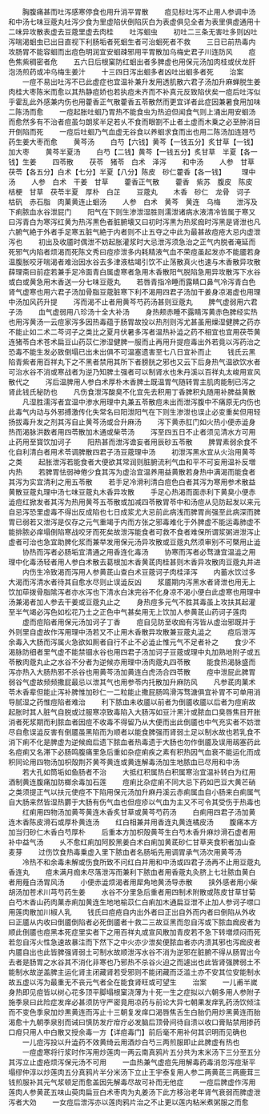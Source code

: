<!-- { "loadSidebar": true } -->
　　胸腹痛甚而吐泻感寒停食也用升消平胃散
　　痘见标吐泻不止用人参调中汤和中汤七味豆蔲丸吐泻少食为里虚陷伏倒陷灰白为表虚俱见全者为表里俱虚通用十二味异攻散表虚去豆蔲里虚去肉桂
　　吐泻蛔虫
　　初吐二三条无害吐多则凶吐泻喘渴蛔虫已出目直视下利肠垢者死蛔生者可治蛔死者不救
　　三日已前热毒内攻肠胃不能容蛔而出痘色明润宜安蛔疎邪用平胃散加乌梅史君子川连防风
　　痘色焦紫稠密者危
　　五六日后根窠防红蛔出者多脾虚也用保元汤加肉桂或伏龙肝泡汤煎药或冲乌梅生姜汁
　　十三四日泻出蛔多者凶吐出蛔多者死
　　治案
　　一痘不易出吐泻不已此虚症也宜温补兼升发用透肌散六君子汤加升麻蝉脱生姜肉桂大枣陈米而愈以其热静痘娇也若执痘未齐而不补真元反致陷伏矣一痘后吐泻似乎霍乱此外感兼内伤也用藿香正气散藿香五苓散然而更宜详者此症因兼暑食用加味二陈汤而愈
　　一痘起胀吐蛔乃胃热不能食虫为热迫但闻食气则上涌出用安蛔汤而愈然多有不治者痘虽匀朗浆半足若乆不食而眼劄不止者土虚而木乗之必至肿消目开倒陷而死
　　一痘后吐蛔乃气血虚无谷食以养蛔求食而出也用二陈汤加连翘芍药生姜大枣而愈
　　黄芩汤
　　白芍【六钱】黄芩【一钱五分】炙甘草【一钱】加大枣
　　黄芩半夏汤
　　白芍【二钱】黄芩【一钱五分】炙甘草　半夏【各一钱】生姜
　　四苓散
　　茯苓　猪苓　白术　泽泻
　　和中汤
　　人参　甘草　茯苓【各五分】白术【七分】半夏【八分】陈皮　砂仁藿香【各一钱】
　　理中汤
　　人参　白术　干姜　甘草
　　藿香正气散
　　藿香　紫苏　腹皮　陈皮　桔梗　甘草　茯苓半夏　厚朴　白芷
　　豆蔲丸
　　木香　砂仁　龙骨　诃子　枯矾　赤石脂　肉菓黄连止蛔汤
　　人参　白术　黄芩　黄连　乌梅
　　泄泻及下痢脓血水谷泄屁门
　　阳气在下则生渗泄湿胜则濡泄诸病水液清冷皆属于寒又曰泻青白为寒泻红黄为热泻黒色者脏腑壊又曰初时泻黒为热浆痂时泻黑是肾泄也凡六腑气絶于外者手足寒五脏气絶于内者则不止五夺之中此为最甚故痘疮大忌内虚泄泻也
　　初出及收靥时偶泄不妨起胀灌浆时大忌泄泻须急治之正气内脱者淹延而死邪气内陷者烦渴而死陈文秀曰痘疹泄多内耗精液气血不荣痘虽起发亦不能靥若身温腹胀咬牙喘渴者难治因水谷去多津液枯竭引饮不止荡散真火也速与木香散异攻散薛理斋曰前症若兼手足冷面青白属虚寒者急用木香散阳气脱陷急用异攻散泻下水谷或白或黄急用木香送一分七味豆蔲丸
　　若唇青指冷睡而露睛口鼻气冷泻青白色肾气虚寒也用六君子汤加骨脂豆蔲脏寒下利不渴用四君子汤加干姜身凉渴虚也用理中汤加风药升提
　　泻而渴不止者用黄芩芍药汤甚则豆蔲丸
　　脾气虚弱用六君子汤
　　血气虚弱用八珍汤十全大补汤
　　身热颊赤睡不露睛泻黄赤色脾经实热也用泻黄汤一云痘家泻多因热毒蕴于肠胃故投以热剂则泻尤甚虽用燥湿健脾之药亦不能止如二术二芩诃子之类比之夏月伏暑多泻者温热补澁之药不相宜也宜用茯苓黄连猪苓白术苍术扁豆山药苡仁渗湿健脾一服而止再用升提痘毒出外若竟以泻药治之恐毒不能生发必致倒塌已出未出俱不可温塞遗害至七八日宜补而止
　　钱氏云黑陷青紫者用百祥丸下之不黑者禁用其所下者膀胱之邪也又云下后身热气温欲饮水者可治水谷不消或寒战者为逆乃知脾土强者可以制肾水也朱丹溪以百祥丸太峻用宣风散代之
　　泻后温脾用人参白术厚朴木香脾土既温胃气随转胃主肌肉能制已泻之肾此钱氏秘防也
　　凡伤食泄泻酸臭不化宜先去积用丁香脾积丸随用补脾益黄散
　　凡湿胜濡泻者宜温中渗水用理中丸兼五苓散痘未出而泄泻腹中不痛原无内伤也此毒气内动与外邪搏激传化失常名曰阳泄阳气在下则生渗泄也误止必变重矣但用轻扬拔毒升发之剂其泻自止黄芩汤或合升麻汤
　　泻下黄赤肛门如火热小便赤澁身热而渴脉洪数者用四苓散加木通或柴苓汤
　　泻至四五日不止者须见清水方可用止药用至寳饮加诃子
　　阳热甚而泄泻谵妄者用辰砂五苓散
　　脾胃素弱余食不化自利清白者用术苓调脾散四君子汤豆蔲理中汤
　　初泄泻黑水宜从火治用黄芩之类
　　起胀泄泻若能食者大便欲其常润则脏腑流利气血和平不可妄用温补反増内热
　　若脾胃怯弱神倦少食其泻为虚治宜温养用益黄散若身热中满渴而能食者其泻为实宜清利之用五苓散
　　若手足冷滑利清白痘色白者其泻为寒用参术散益黄散豆蔲丸理中汤七味豆蔲丸木香异攻散
　　手足心热渴而面赤利下黄臭小便赤澁痘红掀发者其泻为热用黄芩五苓散或加减四苓散胃苓中和汤痘从见防起发以来元自忌泻恐里虚毒不得出反成陷也七日成浆尤大忌前此病浅而脾胃尚强至此病深而脾胃已弱若又泄泻是仅存之元气重竭于内而方张之邪毒难化于外脾虚不能运毒肺虚不能排脓必痒塌倒陷寒战咬牙而死矣故泄泻能食者可救不食者难保所谓浆粥进泄泻止虚者可治也急宜助脾化浆而兼举发用保元汤异攻散或豆蔲丸然须审别不可槩用止澁
　　协热而泻者必肠垢宜清通之用香连化毒汤
　　协寒而泻者必骛溏宜温澁之用理中化毒汤轻者用人参白术散去葛根加木香黄茋肉桂甚则木香异攻散肉豆蔲丸并进
　　内伤生冷致渴而泻用人参黄茋山查白术豆蔲诃子肉桂泽泻
　　内蓄水饮过多大渴而泻清水者待其自愈水尽则止误澁反凶
　　浆靥期内泻黑水者肾泄也用无上饮加荜拨骨脂隂泻者亦水泻也下清水白沫完谷不化身凉不渴小便白此虚寒也用理中汤兼渴者加人参去干姜或豆蔲丸止之
　　身热痘多元气不胜其毒虽上攻扶其起灌至半气竭必泻色如松花乃土之正色中气甚矣用无上饮加人参黄茋山药诃子莲肉
　　虚而痘陷者用保元汤加诃子丁香
　　痘自见防至收痂有泻皆从虚治邪既并于外则里自虚故作泻用理中汤若又不止用木香散异攻散兼豆蔲丸澁之
　　痘后泄泻余毒入大肠而泻属火急欲如厠者自行不止不必澁止惟元气不足者补之
　　食少不渴脉防细者里气虚不能禁锢水谷也用四君子汤加诃子豆蔲或理中丸加熟地附子或五苓散肉蔲丸止之水谷不分者为逆候亦用理中汤肉蔲丸四苓散
　　能食热渴脉盛而泻亦热入大肠热邪不杀谷也用黄芩汤加黄连白虎汤合四苓散
　　痘中泄屁此脾胃弱谷气虚故频频撒屁最忌以泄其气也用参苓内托散加升麻防风
　　凡参茋肉菓术苓木香辈但能止泻补脾惟加砂仁一二粒能止撒屁肠鸣滑泻骛溏俱宜补胃不可单用消导腻湿之药惟痘陷者难治
　　利下脓血未收靥以前者为倒靥收靥以后者为痘痢故起胀时其人脏气自脱或过服寒凉致毒陷入大肠泻如豆汁黑汁或脓血口臭唇焦目开胀消者死浆期而利脓血者因痘不收毒不得留乃从大便而出此倒靥也中气充实者不妨泄尽自愈误澁反害有倒靥虽黑陷而为顺者以能食脾强而肾弱土足以制水故也若乳食不消下痢不化是脾虚为逆候痂后遗下脓血者热毒遗于大肠也勿作倒靥及误用刼塞药此名痘痢又名滞下必肠鸣腹痛里急后重如杂症痢疾之素有积热因气血衰不能运化而成积同论用四物汤加枳殻荆芥黄芩黄连或黄连解毒汤加生地脓血已尽用和中汤
　　若大孔如筒垢如鱼肠者不治
　　大抵红积属热白积属寒治宜温补转白为红用酒制黄连腹痛加防榔余毒加石莲
　　痘痢比杂症痢不同大忌下药如巴豆大黄芒硝之类须提正气以扶元使痘不下陷用保元汤加升麻丹溪云赤痢属血自小肠来白痢属气自大肠来然皆湿热欝于大肠有伤气血也但痘疹以气血为主又不可令其受伤于热毒也
　　红痢用四物汤加黄芩黄连木香炙甘草或黄芩芍药汤
　　白痢用四君子汤加黄连木香陈皮滑石或厚朴黄连汤
　　红白相兼并用香连丸黄连橘皮汤
　　腹痛本方加当归砂仁木香白芍厚朴
　　后重本方加枳殻黄芩生白芍木香升麻炒滑石虚者用补中益气汤
　　乆不愈红痢加阿胶黑姜白术白痢加黄茋砂仁甘草夹食积者加山查麦芽
　　过伤饮食热毒乗虚入里下脓血者名肠垢先用调胃承气汤次用黄芩汤
　　冷热不和余毒未解或伤食所致不问红白并用和中汤或四君子汤再不止用豆蔲丸香连丸
　　痘未满月痂未尽落泄泻而兼利下脓血者用香蔲丸灸脐上七壮脓血黄白者用薤白汤胃风汤
　　小便赤澁烦渴者用犀角地黄汤导赤散
　　挟外感者用小柴胡汤加苍术川芎芍药生姜
　　水谷不分里急后重者用四制术附散或陈皮甘草甘菊白芍木香山药肉菓赤痢加黄连生地地榆苡仁白痢加木通扁豆泄不止加人参诃子噤口用莲肉散加川椒人乳
　　钱氏曰痘疮自内出外者曰正出自外而内者曰倒陷从外收曰正靥从内收曰倒靥倒陷者必死倒靥者十救二三故豆黑而忽自泻或下脓血痂皮者为顺此倒靥也痘黑本死症里实者下之用百祥丸或宣风散加青皮若不急下转増烦闷而死若忽自泻火性急速故暴注而下然下之中火亦少泄矣便脓血者亦内溃其邪也泻痂皮者内靥自出也此皆脾强肾弱土可制水故顺泄泻水谷不消为逆邪在脏腑不得从肠胃出今去者是肠胃之水谷其不消化非寒也乃邪热不杀谷火迫之而遽出也此皆肾强脾弱土不能制水故逆盖脾主运化肾主闭藏肾若受邪则不能闭藏而泛滥土亦不安其位安能制水故五虚以泻为最重无不丧元气者全在能食肾旺或可望生
　　治案
　　一儿甫半嵗身热即见痘皆以树心花多顶平脚塌根窠浇薄为十死一生之症拟以六朝多用人参附子施季泉曰此险症发痒必甚须防守严密竟用凉药与前论大异七朝果发痒乳药汤饮倾注而不变色季泉加炒黒黄连而泻止十三朝复发痒口渴唇焦舌生白胎仍用炒黑黄连而胎渴愈十九朝季泉别而诫曰慎防发疔疳疔必发脑后顶骨间待自溃以收口膏贴禁用掺药口疳只用人中白散又授余毒一方【详痘毒门】前后毫不用补何其识明而见确也
　　一儿痘泻投以升澁药不效黄绮云用酒炒白芍三两煎服即止此脾虚有热也
　　一痘虚寒将行浆时作泻用炒莲肉一两云南真鸦片五分共为末米汤下三分至五分其泻立止虚疮烦泻保元汤不可用
　　一血热兼气虚痘先用解毒药毒消忽泻痘渐平塌缪仲淳以炒莲肉五分真鸦片半分米汤下立止王宇泰复用人参二两黄茋三两鹿茸三钱煎服补其元气浆顿足而愈盖因先解毒尽故可补而无他症
　　一痘后脾虚作泻用莲肉人参黄茋五味山萸肉扁豆白术枣肉为丸姜汤下此方移治老年肾气衰弱而脾虚泄泻者大効
　　一女痘后泄泻亦以莲肉鸦片治之不止更以莲内粘米煮粥服之而愈
